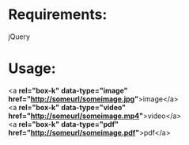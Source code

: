 # Requirements:
jQuery

# Usage:
<a **rel="box-k"** **data-type="image"** **href="[http://someurl/someimage.jpg](http://someurl/someimage.jpg)"**>image&lt;/a>  
<a **rel="box-k"** **data-type="video"** **href="[http://someurl/someimage.mp4](http://someurl/somevideo.mp4)"**>video&lt;/a>  
<a **rel="box-k"** **data-type="pdf"** **href="[http://someurl/someimage.pdf](http://someurl/somevideo.pdf)"**>pdf&lt;/a>